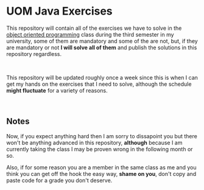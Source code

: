 # UOM Java Exercises

This repository will contain all of the exercises we have to solve in the [object oriented programming](https://en.wikipedia.org/wiki/Object-oriented_programming) class during the third semester in my university, some of them are mandatory and some of the are not, but, if they are mandatory or not **I will solve all of them** and publish the solutions in this repository regardless.

<br>

This repository will be updated roughly once a week since this is when I can get my hands on the exercises that I need to solve, although the schedule **might fluctuate** for a variety of reasons.

<br>


## Notes

Now, if you expect anything hard then I am sorry to dissapoint you but there won't be anything advanced in this repository, **although** because I am currently taking the class I may be proven wrong in the following month or so.

Also, if for some reason you are a member in the same class as me and you think you can get off the hook the easy way, **shame on you**, don't copy and paste code for a grade you don't deserve.